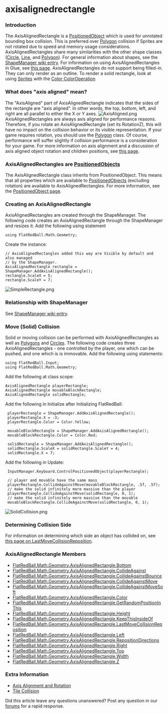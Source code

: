 # axisalignedrectangle

### Introduction

The AxisAlignedRectangle is a [PositionedObject](../../../../../../frb/docs/index.php) which is used for unrotated bounding box collision. This is preferred over [Polygon](../../../../../../frb/docs/index.php) collision if Sprites are not rotated due to speed and memory usage considerations. AxisAlignedRectangles share many similarities with the other shape classes ([Circle](../../../../../../frb/docs/index.php), [Line](../../../../../../frb/docs/index.php), and [Polygon](../../../../../../frb/docs/index.php)). For general information about shapes, see the [ShapeManager wiki entry](../../../../../../frb/docs/index.php). For information on using AxisAlignedRectangles in Glue, see [this page](../../../../../../frb/docs/index.php). AxisAlignedRectangles do not support being filled-in. They can only render as an outline. To render a solid rectangle, look at using [Sprites](../../../../../../frb/docs/index.php) with the [Color ColorOperation](../../../../../../frb/docs/index.php)

### What does "axis aligned" mean?

The "AxisAligned" part of AxisAlignedRectangle indicates that the sides of the rectangle are "axis aligned". In other words, the top, bottom, left, and right are all parallel to either the X or Y axes. ![AxisAligned.png](../../../../../../media/migrated_media-AxisAligned.png) AxisAlignedRectangles are always axis aligned for performance reasons. Therefore, if you rotate an AxisAlignedRectangle (set its RotationZ), this will have no impact on the collision behavior or its visible representation. If your game requires rotation, you should use the [Polygon](../../../../../../frb/docs/index.php) class. Of course, performance will suffer slightly if collision performance is a consideration for your game. For more information on axis alignment and a discussion of axis aligned object rotation and children positions, see [this page](../../../../../../frb/docs/index.php).

### AxisAlignedRectangles are [PositionedObjects](../../../../../../frb/docs/index.php)

The AxisAlignedRectangle class inherits from PositionedObject. This means that all properties which are available to [PositionedObjects](../../../../../../frb/docs/index.php) (excluding rotation) are available to AxisAlignedRectangles. For more information, see the [PositionedObject page](../../../../../../frb/docs/index.php).

### Creating an AxisAlignedRectangle

AxisAlignedRectangles are created through the ShapeManager. The following code creates an AxisAlignedRectangle through the ShapeManager and resizes it: Add the following using statement

```
using FlatRedBall.Math.Geometry;
```

Create the instance:

```
// AxisAlignedRectangles added this way are Visible by default and also managed
// by the ShapeManager.
AxisAlignedRectangle rectangle = ShapeManager.AddAxisAlignedRectangle();
rectangle.ScaleX = 5;
rectangle.ScaleY = 7;
```

![SimpleRectangle.png](../../../../../../media/migrated_media-SimpleRectangle.png)

### Relationship with ShapeManager

See [ShapeManager wiki entry](../../../../../../frb/docs/index.php).

### Move (Solid) Collision

Solid or moving collision can be performed with AxisAlignedRectangles as well as [Polygons](../../../../../../frb/docs/index.php) and [Circles](../../../../../../frb/docs/index.php). The following code creates three AxisAlignedRectangles - one controlled by the player, one which can be pushed, and one which is is immovable. Add the following using statements:

```
using FlatRedBall.Input;
using FlatRedBall.Math.Geometry;
```

Add the following at class scope:

```
AxisAlignedRectangle playerRectangle;
AxisAlignedRectangle movableBlockRectangle;
AxisAlignedRectangle solidRectangle;
```

Add the following in Initialize after Initializing FlatRedBall:

```
 playerRectangle = ShapeManager.AddAxisAlignedRectangle();
 playerRectangle.X = -3;
 playerRectangle.Color = Color.Yellow;

 movableBlockRectangle = ShapeManager.AddAxisAlignedRectangle();
 movableBlockRectangle.Color = Color.Red;

 solidRectangle = ShapeManager.AddAxisAlignedRectangle();
 solidRectangle.ScaleX = solidRectangle.ScaleY = 4;
 solidRectangle.X = 7;
```

Add the following in Update:

```
 InputManager.Keyboard.ControlPositionedObject(playerRectangle);

 // player and movable have the same mass
 playerRectangle.CollideAgainstMove(movableBlockRectangle, .5f, .5f);
 // make the solid infinitely more massive than the player
 playerRectangle.CollideAgainstMove(solidRectangle, 0, 1);
 // make the solid infinitely more massive than the movable
 movableBlockRectangle.CollideAgainstMove(solidRectangle, 0, 1);
```

![SolidCollision.png](../../../../../../media/migrated_media-SolidCollision.png)

### Determining Collision Side

For information on determining which side an object has collided on, see [this page on LastMoveCollisionReposition](../../../../../../frb/docs/index.php).

### AxisAlignedRectangle Members

* [FlatRedBall.Math.Geometry.AxisAlignedRectangle.Bottom](../../../../../../frb/docs/index.php)
* [FlatRedBall.Math.Geometry.AxisAlignedRectangle.CollideAgainst](../../../../../../frb/docs/index.php)
* [FlatRedBall.Math.Geometry.AxisAlignedRectangle.CollideAgainstBounce](../../../../../../frb/docs/index.php)
* [FlatRedBall.Math.Geometry.AxisAlignedRectangle.CollideAgainstMove](../../../../../../frb/docs/index.php)
* [FlatRedBall.Math.Geometry.AxisAlignedRectangle.CollideAgainstMoveSoft](../../../../../../frb/docs/index.php)
* [FlatRedBall.Math.Geometry.AxisAlignedRectangle.Color](../../../../../../frb/docs/index.php)
* [FlatRedBall.Math.Geometry.AxisAlignedRectangle.GetRandomPositionInThis](../../../../../../frb/docs/index.php)
* [FlatRedBall.Math.Geometry.AxisAlignedRectangle.Height](../../../../../../frb/docs/index.php)
* [FlatRedBall.Math.Geometry.AxisAlignedRectangle.KeepThisInsideOf](../../../../../../frb/docs/index.php)
* [FlatRedBall.Math.Geometry.AxisAlignedRectangle.LastMoveCollisionReposition](../../../../../../frb/docs/index.php)
* [FlatRedBall.Math.Geometry.AxisAlignedRectangle.Left](../../../../../../frb/docs/index.php)
* [FlatRedBall.Math.Geometry.AxisAlignedRectangle.RepositionDirections](../../../../../../frb/docs/index.php)
* [FlatRedBall.Math.Geometry.AxisAlignedRectangle.Right](../../../../../../frb/docs/index.php)
* [FlatRedBall.Math.Geometry.AxisAlignedRectangle.Top](../../../../../../frb/docs/index.php)
* [FlatRedBall.Math.Geometry.AxisAlignedRectangle.Width](../../../../../../frb/docs/index.php)
* [FlatRedBall.Math.Geometry.AxisAlignedRectangle.Z](../../../../../../frb/docs/index.php)

### Extra Information

* [Axis Alignment and Rotation](../../../../../../frb/docs/index.php)
* [Tile Collision](../../../../../../frb/docs/index.php)

Did this article leave any questions unanswered? Post any question in our [forums](../../../../../../frb/forum.md) for a rapid response.
